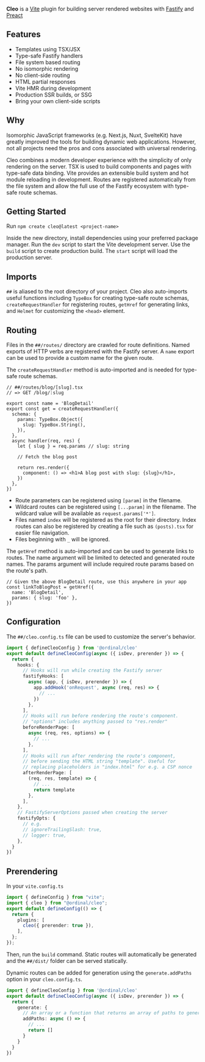 **Cleo** is a [Vite](https://github.com/vitejs/vite) plugin for building server rendered websites with [Fastify](https://github.com/fastify/fastify) and [Preact](https://github.com/preactjs/preact)

## Features

- Templates using TSX/JSX
- Type-safe Fastify handlers
- File system based routing
- No isomorphic rendering
- No client-side routing
- HTML partial responses
- Vite HMR during development
- Production SSR builds, or SSG
- Bring your own client-side scripts

## Why

Isomorphic JavaScript frameworks (e.g. Next.js, Nuxt, SvelteKit) have greatly improved the tools for building dynamic web applications. However, not all projects need the pros and cons associated with universal rendering.

Cleo combines a modern developer experience with the simplicity of only rendering on the server. TSX is used to build components and pages with type-safe data binding. Vite provides an extensible build system and hot module reloading in development. Routes are registered automatically from the file system and allow the full use of the Fastify ecosystem with type-safe route schemas.

## Getting Started

Run `npm create cleo@latest <project-name>`

Inside the new directory, install dependencies using your preferred package manager. Run the `dev` script to start the Vite development server. Use the `build` script to create production build. The `start` script will load the production server.

## Imports

`##` is aliased to the root directory of your project. Cleo also auto-imports useful functions including `TypeBox` for creating type-safe route schemas, `createRequestHandler` for registering routes, `getHref` for generating links, and `Helmet` for customizing the `<head>` element.

## Routing

Files in the `##/routes/` directory are crawled for route definitions. Named exports of HTTP verbs are registered with the Fastify server. A `name` export can be used to provide a custom name for the given route.

The `createRequestHandler` method is auto-imported and is needed for type-safe route schemas.

```tsx
// ##/routes/blog/[slug].tsx
// => GET /blog/:slug

export const name = 'BlogDetail'
export const get = createRequestHandler({
  schema: {
    params: TypeBox.Object({
      slug: TypeBox.String(),
    }),
  },
  async handler(req, res) {
    let { slug } = req.params // slug: string

    // Fetch the blog post

    return res.render({
      component: () => <h1>A blog post with slug: {slug}</h1>,
    })
  },
})
```

- Route parameters can be registered using `[param]` in the filename.
- Wildcard routes can be registered using `[...param]` in the filename. The wildcard value will be available as `request.params['*']`.
- Files named `index` will be registered as the root for their directory. Index routes can also be registered by creating a file such as `(posts).tsx` for easier file navigation.
- Files beginning with `_` will be ignored.

The `getHref` method is auto-imported and can be used to generate links to routes. The name argument will be limited to detected and generated route names. The params argument will include required route params based on the route's path.

```tsx
// Given the above BlogDetail route, use this anywhere in your app
const linkToBlogPost = getHref({
  name: 'BlogDetail',
  params: { slug: 'foo' },
})
```

## Configuration

The `##/cleo.config.ts` file can be used to customize the server's behavior.

```ts
import { defineCleoConfig } from '@ordinal/cleo'
export default defineCleoConfig(async ({ isDev, prerender }) => {
  return {
    hooks: {
      // Hooks will run while creating the Fastify server
      fastifyHooks: [
        async (app, { isDev, prerender }) => {
          app.addHook('onRequest', async (req, res) => {
            // ...
          })
        },
      ],
      // Hooks will run before rendering the route's component.
      // "options" includes anything passed to "res.render"
      beforeRenderPage: [
        async (req, res, options) => {
          // ...
        },
      ],
      // Hooks will run after rendering the route's component,
      // before sending the HTML string "template". Useful for
      // replacing placeholders in "index.html" for e.g. a CSP nonce
      afterRenderPage: [
        (req, res, template) => {
          // ...
          return template
        },
      ],
    },
    // FastifyServerOptions passed when creating the server
    fastifyOpts: {
      // e.g.
      // ignoreTrailingSlash: true,
      // logger: true,
    },
  }
})
```

## Prerendering

In your `vite.config.ts`

```ts {6}
import { defineConfig } from "vite";
import { cleo } from "@ordinal/cleo";
export default defineConfig(() => {
  return {
    plugins: [
      cleo({ prerender: true }),
    ],
  };
});
```

Then, run the `build` command. Static routes will automatically be generated and the `##/dist/` folder can be served statically.

Dynamic routes can be added for generation using the `generate.addPaths` option in your `cleo.config.ts`.

```ts {6-8}
import { defineCleoConfig } from '@ordinal/cleo'
export default defineCleoConfig(async ({ isDev, prerender }) => {
  return {
    generate: {
      // An array or a function that returns an array of paths to generate during prerendering
      addPaths: async () => {
        // ...
        return []
      }
    }
  }
})
```
